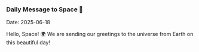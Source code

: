 ### Daily Message to Space 🌌
Date: 2025-06-18

Hello, Space! 🌍 We are sending our greetings to the universe from Earth on this beautiful day!
